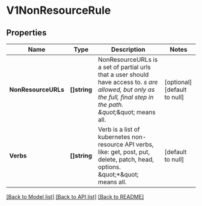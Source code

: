# V1NonResourceRule

## Properties
Name | Type | Description | Notes
------------ | ------------- | ------------- | -------------
**NonResourceURLs** | **[]string** | NonResourceURLs is a set of partial urls that a user should have access to.  *s are allowed, but only as the full, final step in the path.  \&quot;*\&quot; means all. | [optional] [default to null]
**Verbs** | **[]string** | Verb is a list of kubernetes non-resource API verbs, like: get, post, put, delete, patch, head, options.  \&quot;*\&quot; means all. | [default to null]

[[Back to Model list]](../README.md#documentation-for-models) [[Back to API list]](../README.md#documentation-for-api-endpoints) [[Back to README]](../README.md)


